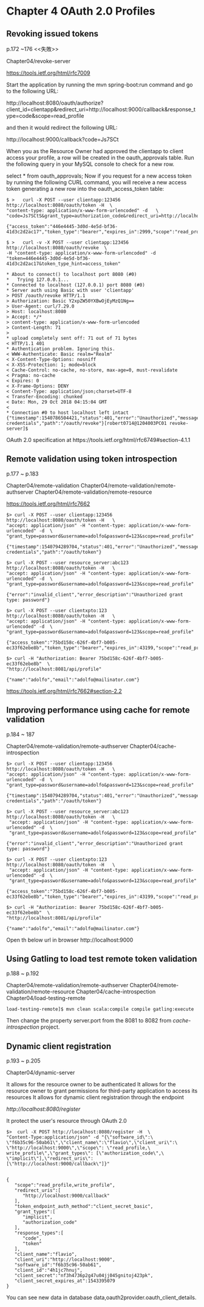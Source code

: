 # Chapter 4  OAuth 2.0 Profiles

## Revoking issued tokens
p.172 ~176
<<失敗>>

Chapter04/​revoke-​server
 
https://tools.ietf.org/html/rfc7009 

 

Start the application by running the mvn spring-boot:run command and go to the following URL:

http://localhost:8080/oauth/authorize?client_id=clientapp&redirect_uri=http://localhost:9000/callback&response_type=code&scope=read_profile

and then it would redirect the following URL:

http://localhost:9000/callback?code=Js7SCt

When you as the Resource Owner had approved the clientapp to client access your profile, a row will be created in the oauth_approvals table. Run the following query in your MySQL console to check for a new row.

select * from oauth_approvals;
Now if you request for a new access token by running the following CURL command, you will receive a new access token generating a new row into the oauth_access_token table:

```
$ >   curl -X POST --user clientapp:123456 http://localhost:8080/oauth/token -H  \
"content-type: application/x-www-form-urlencoded" -d   \
"code=Js7SCtS&grant_type=authorization_code&redirect_uri=http://localhost:9000/callback&scope=read_profile"

{"access_token":"446e4445-3d0d-4e5d-bf36-41d3c2d2ac17","token_type":"bearer","expires_in":2999,"scope":"read_profile"}

$ >   curl -v -X POST --user clientapp:123456 http://localhost:8080/oauth/revoke  \
-H "content-type: application/x-www-form-urlencoded" -d "token=446e4445-3d0d-4e5d-bf36-41d3c2d2ac17&token_type_hint=access_token"

* About to connect() to localhost port 8080 (#0)
*   Trying 127.0.0.1...
* Connected to localhost (127.0.0.1) port 8080 (#0)
* Server auth using Basic with user 'clientapp'
> POST /oauth/revoke HTTP/1.1
> Authorization: Basic Y2xpZW50YXBwOjEyMzQ1Ng==
> User-Agent: curl/7.29.0
> Host: localhost:8080
> Accept: */*
> content-type: application/x-www-form-urlencoded
> Content-Length: 71
> 
* upload completely sent off: 71 out of 71 bytes
< HTTP/1.1 401 
* Authentication problem. Ignoring this.
< WWW-Authenticate: Basic realm="Realm"
< X-Content-Type-Options: nosniff
< X-XSS-Protection: 1; mode=block
< Cache-Control: no-cache, no-store, max-age=0, must-revalidate
< Pragma: no-cache
< Expires: 0
< X-Frame-Options: DENY
< Content-Type: application/json;charset=UTF-8
< Transfer-Encoding: chunked
< Date: Mon, 29 Oct 2018 04:15:04 GMT
< 
* Connection #0 to host localhost left intact
{"timestamp":1540786504421,"status":401,"error":"Unauthorized","message":"Bad credentials","path":"/oauth/revoke"}[robert0714@1204003PC01 revoke-server]$ 

```

OAuth 2.0
specification at https:/​/tools.ietf.org/html/rfc6749#section-4.1.1


## Remote validation using token introspection
p.177 ~ p.183

Chapter04/​remote-validation
Chapter04/​remote-validation/remote-authserver
Chapter04/​remote-validation/remote-resource

https://tools.ietf.org/html/rfc7662

 ```
$> curl -X POST --user clientapp:123456 http://localhost:8080/oauth/token -H   \
"accept: application/json" -H "content-type: application/x-www-form-urlencoded" -d  \
"grant_type=password&username=adolfo&password=123&scope=read_profile"

{"timestamp":1540794289704,"status":401,"error":"Unauthorized","message":"Bad credentials","path":"/oauth/token"}

$> curl -X POST --user resource_server:abc123 http://localhost:8080/oauth/token -H   \
 "accept: application/json" -H "content-type: application/x-www-form-urlencoded" -d  \
 "grant_type=password&username=adolfo&password=123&scope=read_profile"

{"error":"invalid_client","error_description":"Unauthorized grant type: password"}

$> curl -X POST --user clientxpto:123 http://localhost:8080/oauth/token -H   \
 "accept: application/json" -H "content-type: application/x-www-form-urlencoded" -d  \
 "grant_type=password&username=adolfo&password=123&scope=read_profile"

{"access_token":"75bd158c-626f-4bf7-b005-ec33f62ebe8b","token_type":"bearer","expires_in":43199,"scope":"read_profile"}

$> curl -H "Authorization: Bearer 75bd158c-626f-4bf7-b005-ec33f62ebe8b"  \
"http://localhost:8081/api/profile"

{"name":"adolfo","email":"adolfo@mailinator.com"}

```

https://tools.ietf.org/html/rfc7662#section-2.2



## Improving performance using cache for remote validation
p.184 ~ 187
 

Chapter04/​remote-validation/remote-authserver
Chapter04/cache-introspection
 

```
$> curl -X POST --user clientapp:123456 http://localhost:8080/oauth/token -H   \
"accept: application/json" -H "content-type: application/x-www-form-urlencoded" -d  \
"grant_type=password&username=adolfo&password=123&scope=read_profile"

{"timestamp":1540794289704,"status":401,"error":"Unauthorized","message":"Bad credentials","path":"/oauth/token"}

$> curl -X POST --user resource_server:abc123 http://localhost:8080/oauth/token -H   \
 "accept: application/json" -H "content-type: application/x-www-form-urlencoded" -d  \
 "grant_type=password&username=adolfo&password=123&scope=read_profile"

{"error":"invalid_client","error_description":"Unauthorized grant type: password"}

$> curl -X POST --user clientxpto:123 http://localhost:8080/oauth/token -H   \
 "accept: application/json" -H "content-type: application/x-www-form-urlencoded" -d  \
 "grant_type=password&username=adolfo&password=123&scope=read_profile"

{"access_token":"75bd158c-626f-4bf7-b005-ec33f62ebe8b","token_type":"bearer","expires_in":43199,"scope":"read_profile"}

$> curl -H "Authorization: Bearer 75bd158c-626f-4bf7-b005-ec33f62ebe8b"  \
"http://localhost:8081/api/profile"

{"name":"adolfo","email":"adolfo@mailinator.com"}

```

Open th below url in browser
http://localhost:9000

## Using Gatling to load test remote token validation
p.188 ~ p.192

Chapter04/​remote-validation/remote-authserver
Chapter04/​remote-validation/remote-resource
Chapter04/cache-introspection 
Chapter04/load-testing-remote

```
load-testing-remote]$ mvn clean scala:compile compile gatling:execute
```

Then change the property server.port from the 8081 to 8082 from  *cache-introspection* project.

## Dynamic client registration
p.193 ~ p.205

Chapter04/dynamic-server

It allows for the resource owner to be authenticated
It allows for the resource owner to grant permissions for third-party application to access its resources
It allows for dynamic client registration through the endpoint

*http://localhost:8080/register*

It protect the user's resource through OAuth 2.0

```
$>  curl -X POST http://localhost:8080/register -H  \
"Content-Type:application/json" -d "{\"software_id\":\
\"f6b35c96-50ab61\",\"client_name\":\"flavio\",\"client_uri\":\
\"http://localhost:9000\",\"scope\": \"read_profile,\
write_profile\",\"grant_types\": [\"authorization_code\",\
\"implicit\"],\"redirect_uris\": [\"http://localhost:9000/callback\"]}"
 
 
{  
   "scope":"read_profile,write_profile",
   "redirect_uris":[  
      "http://localhost:9000/callback"
   ],
   "token_endpoint_auth_method":"client_secret_basic",
   "grant_types":[  
      "implicit",
      "authorization_code"
   ],
   "response_types":[  
      "code",
      "token"
   ],
   "client_name":"flavio",
   "client_uri":"http://localhost:9000",
   "software_id":"f6b35c96-50ab61",
   "client_id":"4h1jc7hnuj",
   "client_secret":"nf3h4736p2g47u04jj045gnitoj423pk",
   "client_secret_expires_at":1543395079
}

```

You can see new data in database data,oauth2provider.oauth_client_details.
